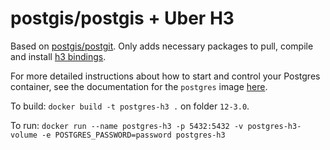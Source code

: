# postgis/postgis + Uber H3

Based on [postgis/postgit](https://github.com/postgis/docker-postgis). Only adds necessary packages to pull, compile and install [h3 bindings](https://github.com/bytesandbrains/h3-pg).

For more detailed instructions about how to start and control your Postgres container, see the documentation for the `postgres` image [here](https://registry.hub.docker.com/_/postgres/).

To build: `docker build -t postgres-h3 .` on folder `12-3.0`.

To run: `docker run --name postgres-h3 -p 5432:5432 -v postgres-h3-volume -e POSTGRES_PASSWORD=password postgres-h3`
